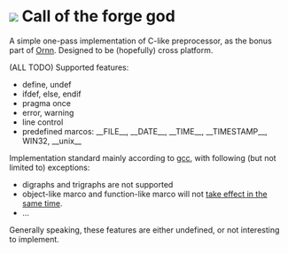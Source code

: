 # ![](https://www.mobafire.com/images/ability/ornn-call-of-the-forge-god.png) Call of the forge god

A simple one-pass implementation of C-like preprocessor, as the bonus part of [Ornn](https://github.com/fstqwq/Ornn).
Designed to be (hopefully) cross platform.

(ALL TODO)
Supported features:
* define, undef
* ifdef, else, endif
* pragma once
* error, warning
* line control
* predefined marcos: \_\_FILE\_\_, \_\_DATE\_\_, \_\_TIME\_\_, \_\_TIMESTAMP\_\_, WIN32, \_\_unix\_\_

Implementation standard mainly according to [gcc](https://gcc.gnu.org/onlinedocs/cpp/), with following (but not limited to) exceptions:
* digraphs and trigraphs are not supported
* object-like marco and function-like marco will not [take effect in the same time](https://gcc.gnu.org/onlinedocs/cpp/Directives-Within-Macro-Arguments.html#Directives-Within-Macro-Arguments).
* ...

Generally speaking, these features are either undefined, or not interesting to implement.